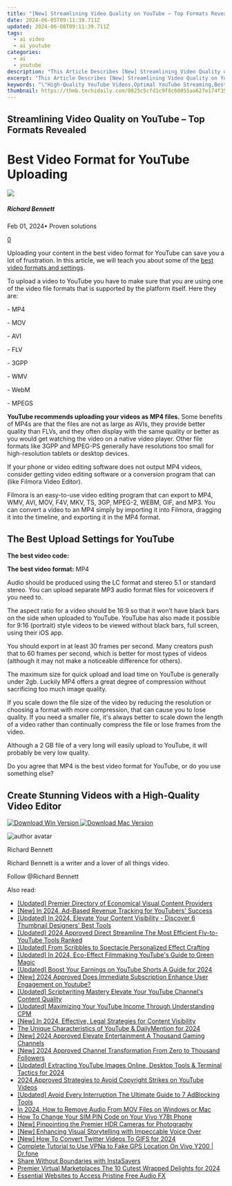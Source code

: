 ```yaml
---
title: "[New] Streamlining Video Quality on YouTube – Top Formats Revealed"
date: 2024-06-05T09:11:39.711Z
updated: 2024-06-06T09:11:39.711Z
tags:
  - ai video
  - ai youtube
categories:
  - ai
  - youtube
description: "This Article Describes [New] Streamlining Video Quality on YouTube – Top Formats Revealed"
excerpt: "This Article Describes [New] Streamlining Video Quality on YouTube – Top Formats Revealed"
keywords: "\"High-Quality YouTube Videos,Optimal YouTube Streaming,Best YouTube Format Guide,Enhancing YouTube Playback,Quality Video on YouTube,Top YouTube Video Formats,Improve YouTube Video Standards\""
thumbnail: https://thmb.techidaily.com/0825c5cfd1c9f8c60055aa627e174f35756a5c00a4e026b76fba822f7faa2ec3.jpg
---
```


## Streamlining Video Quality on YouTube – Top Formats Revealed

# Best Video Format for YouTube Uploading

![](https://images.wondershare.com/filmora/article-images/richard-bennett.jpg)

##### Richard Bennett

 Feb 01, 2024• Proven solutions

[0](#commentsBoxSeoTemplate)

Uploading your content in the best video format for YouTube can save you a lot of frustration. In this article, we will teach you about some of the [best video formats and settings](https://tools.techidaily.com/wondershare/filmora/download/).

To upload a video to YouTube you have to make sure that you are using one of the video file formats that is supported by the platform itself. Here they are:

  \- MP4

 \- MOV

 \- AVI

 \- FLV

 \- 3GPP

 \- WMV

 \- WebM

 \- MPEGS

 **YouTube recommends uploading your videos as MP4 files.** Some benefits of MP4s are that the files are not as large as AVIs, they provide better quality than FLVs, and they often display with the same quality or better as you would get watching the video on a native video player. Other file formats like 3GPP and MPEG-PS generally have resolutions too small for high-resolution tablets or desktop devices.

If your phone or video editing software does not output MP4 videos, consider getting video editing software or a conversion program that can (like Filmora Video Editor).

Filmora is an easy-to-use video editing program that can export to MP4, WMV, AVI, MOV, F4V, MKV, TS, 3GP, MPEG-2, WEBM, GIF, and MP3\. You can convert a video to an MP4 simply by importing it into Filmora, dragging it into the timeline, and exporting it in the MP4 format.

## The Best Upload Settings for YouTube

**The best video code:**

**The best video format:** MP4

Audio should be produced using the LC format and stereo 5.1 or standard stereo. You can upload separate MP3 audio format files for voiceovers if you need to.

The aspect ratio for a video should be 16:9 so that it won’t have black bars on the side when uploaded to YouTube. YouTube has also made it possible for 9:16 (portrait) style videos to be viewed without black bars, full screen, using their iOS app.

You should export in at least 30 frames per second. Many creators push that to 60 frames per second, which is better for most types of videos (although it may not make a noticeable difference for others).

The maximum size for quick upload and load time on YouTube is generally under 2gb. Luckily MP4 offers a great degree of compression without sacrificing too much image quality.

If you scale down the file size of the video by reducing the resolution or choosing a format with more compression, that can cause you to lose quality. If you need a smaller file, it's always better to scale down the length of a video rather than continually compress the file or lose frames from the video.

Although a 2 GB file of a very long will easily upload to YouTube, it will probably be very low quality.

 Do you agree that MP4 is the best video format for YouTube, or do you use something else?

## Create Stunning Videos with a High-Quality Video Editor

[![Download Win Version](https://images.wondershare.com/filmora/guide/download-btn-win.jpg) ](https://tools.techidaily.com/wondershare/filmora/download/) [![Download Mac Version](https://images.wondershare.com/filmora/guide/download-btn-mac.jpg) ](https://tools.techidaily.com/wondershare/filmora/download/)

![author avatar](https://images.wondershare.com/filmora/article-images/richard-bennett.jpg)

Richard Bennett

Richard Bennett is a writer and a lover of all things video.

Follow @Richard Bennett

<span class="atpl-alsoreadstyle">Also read:</span>
<div><ul>
<li><a href="https://facebook-video-footage.techidaily.com/updated-premier-directory-of-economical-visual-content-providers/"><u>[Updated] Premier Directory of Economical Visual Content Providers</u></a></li>
<li><a href="https://facebook-video-footage.techidaily.com/new-in-2024-ad-based-revenue-tracking-for-youtubers-success/"><u>[New] In 2024, Ad-Based Revenue Tracking for YouTubers' Success</u></a></li>
<li><a href="https://facebook-video-footage.techidaily.com/updated-in-2024-elevate-your-content-visibility-discover-6-thumbnail-designers-best-tools/"><u>[Updated] In 2024, Elevate Your Content Visibility - Discover 6 Thumbnail Designers' Best Tools</u></a></li>
<li><a href="https://facebook-video-footage.techidaily.com/updated-2024-approved-direct-streamline-the-most-efficient-flv-to-youtube-tools-ranked/"><u>[Updated] 2024 Approved  Direct Streamline  The Most Efficient Flv-to-YouTube Tools Ranked</u></a></li>
<li><a href="https://facebook-video-footage.techidaily.com/updated-from-scribbles-to-spectacle-personalized-effect-crafting/"><u>[Updated] From Scribbles to Spectacle  Personalized Effect Crafting</u></a></li>
<li><a href="https://facebook-video-footage.techidaily.com/updated-in-2024-eco-effect-filmmaking-youtubes-guide-to-green-magic/"><u>[Updated] In 2024, Eco-Effect Filmmaking  YouTube's Guide to Green Magic</u></a></li>
<li><a href="https://facebook-video-footage.techidaily.com/updated-boost-your-earnings-on-youtube-shorts-a-guide-for-2024/"><u>[Updated] Boost Your Earnings on YouTube Shorts  A Guide for 2024</u></a></li>
<li><a href="https://facebook-video-footage.techidaily.com/new-2024-approved-does-immediate-subscription-enhance-user-engagement-on-youtube/"><u>[New] 2024 Approved  Does Immediate Subscription Enhance User Engagement on Youtube?</u></a></li>
<li><a href="https://facebook-video-footage.techidaily.com/updated-scriptwriting-mastery-elevate-your-youtube-channels-content-quality/"><u>[Updated] Scriptwriting Mastery  Elevate Your YouTube Channel's Content Quality</u></a></li>
<li><a href="https://facebook-video-footage.techidaily.com/updated-maximizing-your-youtube-income-through-understanding-cpm/"><u>[Updated] Maximizing Your YouTube Income Through Understanding CPM</u></a></li>
<li><a href="https://facebook-video-footage.techidaily.com/new-in-2024-effective-legal-strategies-for-content-visibility/"><u>[New] In 2024, Effective, Legal Strategies for Content Visibility</u></a></li>
<li><a href="https://facebook-video-footage.techidaily.com/the-unique-characteristics-of-youtube-and-dailymention-for-2024/"><u>The Unique Characteristics of YouTube & DailyMention for 2024</u></a></li>
<li><a href="https://facebook-video-footage.techidaily.com/new-2024-approved-elevate-entertainment-a-thousand-gaming-channels/"><u>[New] 2024 Approved  Elevate Entertainment  A Thousand Gaming Channels</u></a></li>
<li><a href="https://facebook-video-footage.techidaily.com/new-2024-approved-channel-transformation-from-zero-to-thousand-followers/"><u>[New] 2024 Approved  Channel Transformation  From Zero to Thousand Followers</u></a></li>
<li><a href="https://facebook-video-footage.techidaily.com/updated-extracting-youtube-images-online-desktop-tools-and-terminal-tactics-for-2024/"><u>[Updated] Extracting YouTube Images  Online, Desktop Tools & Terminal Tactics for 2024</u></a></li>
<li><a href="https://youtube-stream.techidaily.com/2024-approved-strategies-to-avoid-copyright-strikes-on-youtube-videos/"><u>2024 Approved  Strategies to Avoid Copyright Strikes on YouTube Videos</u></a></li>
<li><a href="https://youtube-video-recordings.techidaily.com/updated-avoid-every-interruption-the-ultimate-guide-to-7-adblocking-tools/"><u>[Updated] Avoid Every Interruption  The Ultimate Guide to 7 AdBlocking Tools</u></a></li>
<li><a href="https://audio-shaping.techidaily.com/in-2024-how-to-remove-audio-from-mov-files-on-windows-or-mac/"><u>In 2024, How to Remove Audio From MOV Files on Windows or Mac</u></a></li>
<li><a href="https://sim-unlock.techidaily.com/how-to-change-your-sim-pin-code-on-your-vivo-y78t-phone-by-drfone-android/"><u>How To Change Your SIM PIN Code on Your Vivo Y78t Phone</u></a></li>
<li><a href="https://extra-guidance.techidaily.com/new-pinpointing-the-premier-hdr-cameras-for-photography/"><u>[New] Pinpointing the Premier HDR Cameras for Photography</u></a></li>
<li><a href="https://screen-activity-recording.techidaily.com/new-enhancing-visual-storytelling-with-impeccable-voice-over/"><u>[New] Enhancing Visual Storytelling with Impeccable Voice Over</u></a></li>
<li><a href="https://twitter-videos.techidaily.com/new-how-to-convert-twitter-videos-to-gifs-for-2024/"><u>[New] How To Convert Twitter Videos To GIFS for 2024</u></a></li>
<li><a href="https://fake-location.techidaily.com/complete-tutorial-to-use-vpna-to-fake-gps-location-on-vivo-y200-drfone-by-drfone-virtual-android/"><u>Complete Tutorial to Use VPNa to Fake GPS Location On Vivo Y200 | Dr.fone</u></a></li>
<li><a href="https://instagram-video-files.techidaily.com/share-without-boundaries-with-instasavers/"><u>Share Without Boundaries with InstaSavers</u></a></li>
<li><a href="https://extra-approaches.techidaily.com/premier-virtual-marketplaces-the-10-cutest-wrapped-delights-for-2024/"><u>Premier Virtual Marketplaces  The 10 Cutest Wrapped Delights for 2024</u></a></li>
<li><a href="https://audio-shaping.techidaily.com/essential-websites-to-access-pristine-free-audio-fx/"><u>Essential Websites to Access Pristine Free Audio FX</u></a></li>
</ul></div>

<ins class="adsbygoogle"
      style="display:block"
      data-ad-client="ca-pub-7571918770474297"
      data-ad-slot="8358498916"
      data-ad-format="auto"
      data-full-width-responsive="true"></ins>